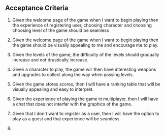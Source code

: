 ## Acceptance Criteria

1) Given the welcome page of the game when I want to begin playing then the experience of registering user, choosing character and choosing choosing level of the game should be seamless

2) Given the welcome page of the game when I want to begin playing then the game should be visually appealing to me and encourage me to play.

3) Given the levels of the game, the difficulty of the levels should gradually increase and not drastically increase.

4) Given a character to play, the game will then have interesting weapons and upgrades to collect along the way when passing levels.

5) Given the game stores scores, then I will have a ranking table that will be visually appealing and easy to interpret.

6) Given the experience of playing the game in multiplayer, then I will have a chat that does not interfer with the graphics of the game.

7) Given that I don't want to register as a user, then I will have the option to play as a guest and that experience will be seamless.

8)
